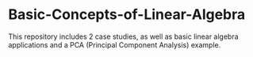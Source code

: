 # Basic-Concepts-of-Linear-Algebra
This repository includes 2 case studies, as well as basic linear algebra applications and a PCA (Principal Component Analysis) example.
